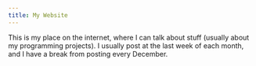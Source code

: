 ```yaml
---
title: My Website
---
```

This is my place on the internet, where I can talk about stuff (usually about my programming projects).
I usually post at the last week of each month, and I have a break from posting every December.
